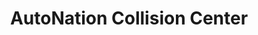 ---
title: "AutoNation Collision Center"
url: /dallas/autonation-collision-center/
shop: car repair
---